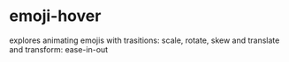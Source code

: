 # emoji-hover

explores animating emojis with trasitions: scale, rotate, skew and translate 
and transform: ease-in-out
